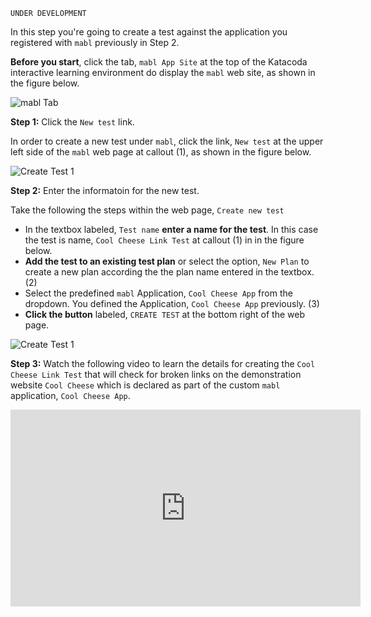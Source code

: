 

`UNDER DEVELOPMENT`


In this step you're going to create a test against the application you registered with `mabl` previously in Step 2.

**Before you start**, click the tab, `mabl App Site` at the top of the Katacoda interactive learning environment do display the `mabl` web site, as shown in the figure below. 

![mabl Tab](/reselbob/scenarios/using-mabl-creating-a-test/assets/mabl-tab.png)

**Step 1:** Click the `New test` link.

In order to create a new test under `mabl`, click the link, `New test` at the upper left side of the `mabl` web page at callout (1), as shown in the figure below.

![Create Test 1](/reselbob/scenarios/using-mabl-creating-a-test/assets/create-test-00.png)

**Step 2:** Enter the informatoin for the new test.

Take the following the steps within the web page, `Create new test` 

* In the textbox labeled, `Test name` **enter a name for the test**. In this case the test is name, `Cool Cheese Link Test` at callout (1) in  in the figure below.
* **Add the test to an existing test plan** or select the option, `New Plan` to create a new plan according the the plan name entered in the textbox. (2)
* Select the predefined `mabl` Application, `Cool Cheese App` from the dropdown. You defined the Application, `Cool Cheese App` previously. (3)
* **Click the button** labeled, `CREATE TEST` at the bottom right of the web page.

![Create Test 1](/reselbob/scenarios/using-mabl-creating-a-test/assets/create-test-01.png)

**Step 3:** Watch the following video to learn the details for creating the `Cool Cheese Link Test` that will check for broken links on the demonstration website `Cool Cheese` which is declared as part of the custom `mabl` application, `Cool Cheese App`.

<iframe width="560" height="315" src="https://www.youtube.com/embed/aEYd-tKbulE" frameborder="0" allow="accelerometer; autoplay; encrypted-media; gyroscope; picture-in-picture" allowfullscreen></iframe>
